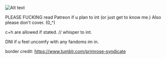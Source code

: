 ![Alt text](https://media.discordapp.net/attachments/916293578957938739/1336630908652097630/Untitled164_20250205173351.png?ex=67a4820a&is=67a3308a&hm=02f2eea286eef2ab23266f6123e90a7c6c86e0f719612c8440d06b5fba59e359&=&format=webp&quality=lossless&width=552&height=310)
   


PLEASE FUCKING read Patreon if u plan to int (or just get to know me.) Also please don't cover. (0_^)

c+h are allowed if stated. // whisper to int. 

DNI if u feel uncomfy with any fandoms im in. 

border credit: https://www.tumblr.com/primrose-syndicate
